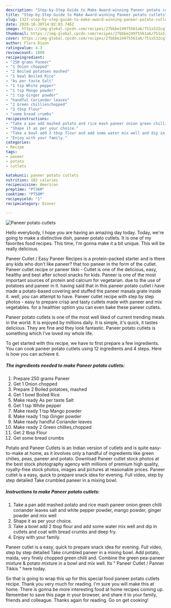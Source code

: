 ```yaml
---
description: "Step-by-Step Guide to Make Award-winning Paneer potato cutlets"
title: "Step-by-Step Guide to Make Award-winning Paneer potato cutlets"
slug: 1327-step-by-step-guide-to-make-award-winning-paneer-potato-cutlets
date: 2020-10-30T14:02:03.746Z
image: https://img-global.cpcdn.com/recipes/27bbbe24975561a6/751x532cq70/paneer-potato-cutlets-recipe-main-photo.jpg
thumbnail: https://img-global.cpcdn.com/recipes/27bbbe24975561a6/751x532cq70/paneer-potato-cutlets-recipe-main-photo.jpg
cover: https://img-global.cpcdn.com/recipes/27bbbe24975561a6/751x532cq70/paneer-potato-cutlets-recipe-main-photo.jpg
author: Flora Dixon
ratingvalue: 4.3
reviewcount: 1809
recipeingredient:
- "250 grams Paneer"
- "1 Onion chopped"
- "2 Boiled potatoes mashed"
- "1 bowl Boiled Rice"
- "As per taste Salt"
- "1 tsp White pepper"
- "1 tsp Mango powder"
- "1 tsp Ginger powder"
- "handful Coriander leaves"
- "2 Green chillieschopped"
- "2 tbsp Flour"
- "some bread crumbs"
recipeinstructions:
- "Take a pan add mashed potato and rice mash paneer onion green chilli coriander leaves salt and white pepper powder, mango powder, ginger powder and mix well"
- "Shape it as per your choice."
- "Take a bowl add 2 tbsp flour and add some water mix well and dip in cutlets and coat with bread crumbs and deep fry."
- "Enjoy with your family."
categories:
- Recipe
tags:
- paneer
- potato
- cutlets

katakunci: paneer potato cutlets 
nutrition: 182 calories
recipecuisine: American
preptime: "PT36M"
cooktime: "PT58M"
recipeyield: "1"
recipecategory: Dinner

---
```



![Paneer potato cutlets](https://img-global.cpcdn.com/recipes/27bbbe24975561a6/751x532cq70/paneer-potato-cutlets-recipe-main-photo.jpg)

Hello everybody, I hope you are having an amazing day today. Today, we're going to make a distinctive dish, paneer potato cutlets. It is one of my favorites food recipes. This time, I'm gonna make it a bit unique. This will be really delicious.

Paneer Cutlet / Easy Paneer Recipes is a protein-packed starter and is there any kids who don&#39;t like paneer? that too paneer in the form of the cutlet. Paneer cutlet recipe or paneer tikki - Cutlet is one of the delicious, easy, healthy and best after school snacks for kids. Paneer is one of the most important sources of protein and calcium for vegetarian. due to the use of potatoes and paneer in it. having said that in this paneer potato cutlet i have made a potato-based covering and stuffed the paneer masala grate inside it. well, you can attempt to have. Paneer cutlet recipe with step by step photos - easy to prepare crisp and tasty cutlets made with paneer and mix vegetables. for a healthier option you can even bake these paneer cutlets.

Paneer potato cutlets is one of the most well liked of current trending meals in the world. It is enjoyed by millions daily. It is simple, it's quick, it tastes delicious. They are fine and they look fantastic. Paneer potato cutlets is something which I've loved my whole life.


To get started with this recipe, we have to first prepare a few ingredients. You can cook paneer potato cutlets using 12 ingredients and 4 steps. Here is how you can achieve it.

<!--inarticleads1-->

##### The ingredients needed to make Paneer potato cutlets:

1. Prepare 250 grams Paneer
1. Get 1 Onion chopped
1. Prepare 2 Boiled potatoes, mashed
1. Get 1 bowl Boiled Rice
1. Make ready As per taste Salt
1. Get 1 tsp White pepper
1. Make ready 1 tsp Mango powder
1. Make ready 1 tsp Ginger powder
1. Make ready handful Coriander leaves
1. Make ready 2 Green chillies,chopped
1. Get 2 tbsp Flour
1. Get some bread crumbs


Potato and Paneer Cutlets is an Indian version of cutlets and is quite easy-to-make at home, as it involves only a handful of ingredients like green chilies, peas, paneer and potato. Download Paneer cutlet stock photos at the best stock photography agency with millions of premium high quality, royalty-free stock photos, images and pictures at reasonable prices. Paneer cutlet is a easy, quick to prepare snack idea for evening. Full video, step by step detailed Take crumbled paneer in a mixing bowl. 

<!--inarticleads2-->

##### Instructions to make Paneer potato cutlets:

1. Take a pan add mashed potato and rice mash paneer onion green chilli coriander leaves salt and white pepper powder, mango powder, ginger powder and mix well
1. Shape it as per your choice.
1. Take a bowl add 2 tbsp flour and add some water mix well and dip in cutlets and coat with bread crumbs and deep fry.
1. Enjoy with your family.


Paneer cutlet is a easy, quick to prepare snack idea for evening. Full video, step by step detailed Take crumbled paneer in a mixing bowl. Add potato, maida, very finely chopped green chilli and. Combine the green pea-paneer mixture &amp; potato mixture in a bowl and mix well. Its &#34; Paneer Cutlet / Panner Tikkis &#34; here today. 

So that is going to wrap this up for this special food paneer potato cutlets recipe. Thank you very much for reading. I'm sure you will make this at home. There is gonna be more interesting food at home recipes coming up. Remember to save this page in your browser, and share it to your family, friends and colleague. Thanks again for reading. Go on get cooking!
